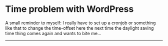 # Time problem with WordPress

A small reminder to myself: I really have to set up a cronjob or something like that to change the time-offset here the next time the daylight saving time thing comes again and wants to bite me...

-------------------------------

